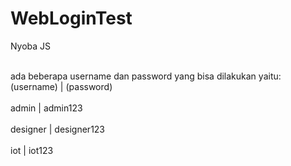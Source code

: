 # WebLoginTest
Nyoba JS

<br>ada beberapa username dan password yang bisa dilakukan yaitu: (username) | (password)</br>
<br>admin | admin123</br>
<br>designer | designer123</br>
<br>iot | iot123</br>
